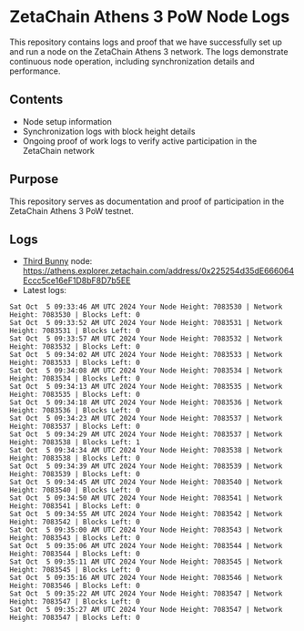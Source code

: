 # ZetaChain Athens 3 PoW Node Logs
This repository contains logs and proof that we have successfully set up and run a node on the ZetaChain Athens 3 network. The logs demonstrate continuous node operation, including synchronization details and performance.

## Contents
- Node setup information
- Synchronization logs with block height details
- Ongoing proof of work logs to verify active participation in the ZetaChain network

## Purpose
This repository serves as documentation and proof of participation in the ZetaChain Athens 3 PoW testnet.

## Logs

- [Third Bunny](https://thirdbunny.xyz/) node: https://athens.explorer.zetachain.com/address/0x225254d35dE666064Eccc5ce16eF1D8bF8D7b5EE
- Latest logs:
```
Sat Oct  5 09:33:46 AM UTC 2024 Your Node Height: 7083530 | Network Height: 7083530 | Blocks Left: 0
Sat Oct  5 09:33:52 AM UTC 2024 Your Node Height: 7083531 | Network Height: 7083531 | Blocks Left: 0
Sat Oct  5 09:33:57 AM UTC 2024 Your Node Height: 7083532 | Network Height: 7083532 | Blocks Left: 0
Sat Oct  5 09:34:02 AM UTC 2024 Your Node Height: 7083533 | Network Height: 7083533 | Blocks Left: 0
Sat Oct  5 09:34:08 AM UTC 2024 Your Node Height: 7083534 | Network Height: 7083534 | Blocks Left: 0
Sat Oct  5 09:34:13 AM UTC 2024 Your Node Height: 7083535 | Network Height: 7083535 | Blocks Left: 0
Sat Oct  5 09:34:18 AM UTC 2024 Your Node Height: 7083536 | Network Height: 7083536 | Blocks Left: 0
Sat Oct  5 09:34:23 AM UTC 2024 Your Node Height: 7083537 | Network Height: 7083537 | Blocks Left: 0
Sat Oct  5 09:34:29 AM UTC 2024 Your Node Height: 7083537 | Network Height: 7083538 | Blocks Left: 1
Sat Oct  5 09:34:34 AM UTC 2024 Your Node Height: 7083538 | Network Height: 7083538 | Blocks Left: 0
Sat Oct  5 09:34:39 AM UTC 2024 Your Node Height: 7083539 | Network Height: 7083539 | Blocks Left: 0
Sat Oct  5 09:34:45 AM UTC 2024 Your Node Height: 7083540 | Network Height: 7083540 | Blocks Left: 0
Sat Oct  5 09:34:50 AM UTC 2024 Your Node Height: 7083541 | Network Height: 7083541 | Blocks Left: 0
Sat Oct  5 09:34:55 AM UTC 2024 Your Node Height: 7083542 | Network Height: 7083542 | Blocks Left: 0
Sat Oct  5 09:35:00 AM UTC 2024 Your Node Height: 7083543 | Network Height: 7083543 | Blocks Left: 0
Sat Oct  5 09:35:06 AM UTC 2024 Your Node Height: 7083544 | Network Height: 7083544 | Blocks Left: 0
Sat Oct  5 09:35:11 AM UTC 2024 Your Node Height: 7083545 | Network Height: 7083545 | Blocks Left: 0
Sat Oct  5 09:35:16 AM UTC 2024 Your Node Height: 7083546 | Network Height: 7083546 | Blocks Left: 0
Sat Oct  5 09:35:22 AM UTC 2024 Your Node Height: 7083547 | Network Height: 7083547 | Blocks Left: 0
Sat Oct  5 09:35:27 AM UTC 2024 Your Node Height: 7083547 | Network Height: 7083547 | Blocks Left: 0
```
